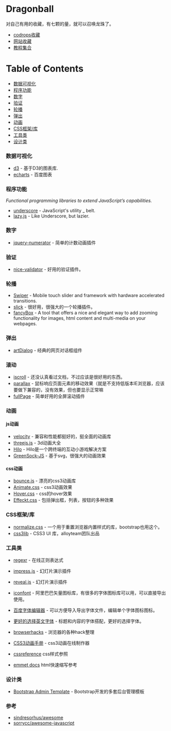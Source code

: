 ﻿# Dragonball

对自己有用的收藏，有七颗的量，就可以召唤龙珠了。
* [codrops收藏](codrops.md)
* [网站收藏](website.md)
* [教程集合](tutorial.md)

# Table of Contents

* [数据可视化](#数据可视化)
* [程序功能](#程序功能)
* [数字](#数字)
* [验证](#验证)
* [轮播](#轮播)
* [弹出](#弹出)
* [动画](#动画)
* [CSS框架/库](#CSS框架/库)
* [工具类](#工具类)
* [设计类](#设计类)

### 数据可视化

* [d3](https://github.com/mbostock/d3) - 基于D3的图表库.
* [echarts](https://github.com/ecomfe/echarts) - 百度图表

### 程序功能
*Functional programming libraries to extend JavaScript’s capabilities.*

* [underscore](https://github.com/jashkenas/underscore) - JavaScript's utility _ belt.
* [lazy.js](https://github.com/dtao/lazy.js) - Like Underscore, but lazier.

### 数字

* [jquery-numerator](https://github.com/garethdn/jquery-numerator) - 简单的计数动画插件

### 验证

* [nice-validator](https://github.com/niceue/nice-validator) - 好用的验证插件。

### 轮播

* [Swiper](https://github.com/nolimits4web/Swiper) - Mobile touch slider and framework with hardware accelerated transitions.
* [slick](https://github.com/kenwheeler/slick) - 很好用，很强大的一个轮播插件。
* [fancyBox](https://github.com/fancyapps/fancyBox) - A tool that offers a nice and elegant way to add zooming functionality for images, html content and multi-media on your webpages.

### 弹出

* [artDialog](https://github.com/aui/artDialog) - 经典的网页对话框组件

### 滚动

* [iscroll](https://github.com/cubiq/iscroll) - 还没认真看过文档，不过应该是很好用的东西。
* [parallax](https://github.com/wagerfield/parallax) - 鼠标响应页面元素的移动效果（就是不支持低版本IE浏览器，应该要做下兼容的，没有效果，但也要显示正常嘛
* [fullPage](https://github.com/alvarotrigo/fullPage.js) - 简单好用的全屏滚动插件

### 动画

#### js动画

* [velocity](https://github.com/julianshapiro/velocity) - 兼容和性能都挺好的，挺全面的动画库
* [threejs.js](http://threejs.org/) - 3d动画大全
* [Hilo](https://github.com/hiloteam/Hilo) - Hilo是一个跨终端的互动小游戏解决方案
* [GreenSock-JS](https://github.com/greensock/GreenSock-JS) - 基于svg，很强大的动画效果

#### css动画

* [bounce.js](https://github.com/tictail/bounce.js) - 漂亮的css3动画库
* [Animate.css](https://daneden.github.io/animate.css/) - css3动画效果
* [Hover.css](http://ianlunn.github.io/Hover/) - css的hover效果
* [Effeckt.css](https://github.com/h5bp/Effeckt.css) - 包括弹出框，列表，按钮的多种效果

### CSS框架/库

* [normalize.css](https://github.com/necolas/normalize.css) - 一个用于重置浏览器内置样式的库，bootstrap也用这个。
* [css3lib](http://css3lib.alloyteam.com/) -  CSS3 UI 库，alloyteam团队出品 

### 工具类

* [regexr](http://regexr.com/) - 在线正则表达式

* [impress.js](https://github.com/impress/impress.js) - 幻灯片演示插件
* [reveal.js](https://github.com/hakimel/reveal.js) - 幻灯片演示插件

* [iconfont](http://iconfont.cn/) - 阿里巴巴矢量图标库，有很多的字体图标库可以用，可以直接导出使用。
* [百度字体编辑器](http://font.baidu.com/editor/) - 可以方便导入导出字体文件，编辑单个字体图标图标。
* [更好的选择英文字体](http://fontpair.co/) - 标题和内容的字体搭配，更好的选择字体。

* [browserhacks](http://browserhacks.com/) - 浏览器的各种hack整理

* [CSS3动画手册](http://isux.tencent.com/css3/index.html) - css3动画在线制作器
* [cssreference](http://cssreference.io/) css样式参照
* [emmet docs](https://docs.emmet.io/cheat-sheet/) html快速缩写参考

### 设计类
* [Bootstrap Admin Template](http://getbootstrapadmin.com/remark/) - Bootstrap开发的多套后台管理模板

### 参考
* [sindresorhus/awesome](https://github.com/sindresorhus/awesome)
* [sorrycc/awesome-javascript](https://github.com/sorrycc/awesome-javascript)
